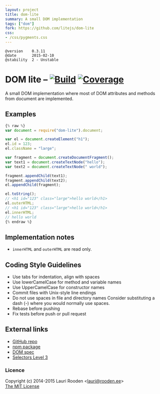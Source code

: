 ```yaml
---                                                                             
layout: project                                                                 
title: dom-lite
summary: A small DOM implementation
tags: ["dom"]
fork: https://github.com/litejs/dom-lite
css:                                                                            
- /css/pygments.css                                                              
---                                                                             
```

[1]: https://secure.travis-ci.org/litejs/dom-lite.png
[2]: https://travis-ci.org/litejs/dom-lite
[3]: https://coveralls.io/repos/litejs/dom-lite/badge.png
[4]: https://coveralls.io/r/litejs/dom-lite
[npm package]: https://npmjs.org/package/dom-lite
[GitHub repo]: https://github.com/litejs/dom-lite


    @version    0.3.11
    @date       2015-02-10
    @stability  2 - Unstable


DOM lite &ndash; [![Build][1]][2] [![Coverage][3]][4]
========

A small DOM implementation
where most of DOM attributes and methods from document are implemented.


Examples
--------

```javascript
{% raw %}
var document = require("dom-lite").document;

var el = document.createElement("h1");
el.id = 123;
el.className = "large";

var fragment = document.createDocumentFragment();
var text1 = document.createTextNode("hello");
var text2 = document.createTextNode(" world");

fragment.appendChild(text1);
fragment.appendChild(text2);
el.appendChild(fragment);

el.toString();
// <h1 id="123" class="large">hello world</h1>
el.outerHTML;
// <h1 id="123" class="large">hello world</h1>
el.innerHTML;
// hello world
{% endraw %}
```

Implementation notes
--------------------

-   `innerHTML` and `outerHTML` are read only.



Coding Style Guidelines
-----------------------

-   Use tabs for indentation, align with spaces
-   Use lowerCamelCase for method and variable names
-   Use UpperCamelCase for constructor names
-   Commit files with Unix-style line endings
-   Do not use spaces in file and directory names
    Consider substituting a dash (-) where you would normally use spaces.
-   Rebase before pushing
-   Fix tests before push or pull request


External links
--------------

-   [GitHub repo][]
-   [npm package][]
-   [DOM spec](https://dom.spec.whatwg.org/)
-   [Selectors Level 3](http://www.w3.org/TR/selectors/)



### Licence

Copyright (c) 2014-2015 Lauri Rooden &lt;lauri@rooden.ee&gt;  
[The MIT License](http://lauri.rooden.ee/mit-license.txt)


